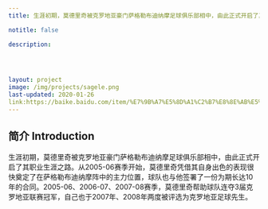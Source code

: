 ```yaml
---
title: 生涯初期，莫德里奇被克罗地亚豪门萨格勒布迪纳摩足球俱乐部相中，由此正式开启了其职业生涯之路。从2005-06赛季开始，莫德里奇凭借其自身出色的表现很快奠定了在萨格勒布迪纳摩阵中的主力位置，球队也与他签署了一份为期长达10年的合同。2005-06、2006-07、2007-08赛季，莫德里奇帮助球队连夺3届克罗地亚联赛冠军，自己也于2007年、2008年两度被评选为克罗地亚足球先生。

notitle: false

description: 


    

layout: project
image: /img/projects/sagele.png
last-updated: 2020-01-26
link:https://baike.baidu.com/item/%E7%9B%A7%E5%8D%A1%C2%B7%E8%8E%AB%E5%BE%B7%E9%87%8C%E5%A5%87/3311744
---
```


## 简介 Introduction

生涯初期，莫德里奇被克罗地亚豪门萨格勒布迪纳摩足球俱乐部相中，由此正式开启了其职业生涯之路。从2005-06赛季开始，莫德里奇凭借其自身出色的表现很快奠定了在萨格勒布迪纳摩阵中的主力位置，球队也与他签署了一份为期长达10年的合同。2005-06、2006-07、2007-08赛季，莫德里奇帮助球队连夺3届克罗地亚联赛冠军，自己也于2007年、2008年两度被评选为克罗地亚足球先生。
